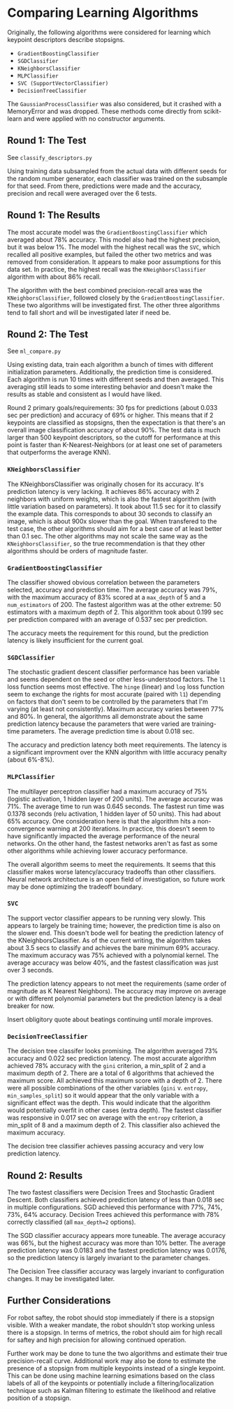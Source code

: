 # Comparing Learning Algorithms

Originally, the following algorithms were considered for learning which keypoint descriptors describe stopsigns.

  - `GradientBoostingClassifier`
  - `SGDClassifier`
  - `KNeighborsClassifier`
  - `MLPClassifier`
  - `SVC (SupportVectorClassifier)`
  - `DecisionTreeClassifier`

The `GaussianProcessClassifier` was also considered, but it crashed with a MemoryError and was dropped. These methods come directly from scikit-learn and were applied with no constructor arguments.

## Round 1: The Test

See `classify_descriptors.py`

Using training data subsampled from the actual data with different seeds for the random number generator, each classifier was trained on the subsample for that seed. From there, predictions were made and the accuracy, precision and recall were averaged over the 6 tests.

## Round 1: The Results

The most accurate model was the `GradientBoostingClassifier` which averaged about 78% accuracy. This model also had the highest precision, but it was below 1%. The model with the highest recall was the `SVC`, which recalled all positive examples, but failed the other two metrics and was removed from consideration. It appears to make poor assumptions for this data set. In practice, the highest recall was the `KNeighborsClassifier` algorithm with about 86% recall.

The algorithm with the best combined precision-recall area was the `KNeighborsClassifier`, followed closely by the `GradientBoostingClassifier`. These two algorithms will be investigated first. The other three algorithms tend to fall short and will be investigated later if need be.

## Round 2: The Test

See `ml_compare.py`

Using existing data, train each algorithm a bunch of times with different initialization parameters. Additionally, the prediction time is considered. Each algorithm is run 10 times with different seeds and then averaged. This averaging still leads to some interesting behavior and doesn't make the results as stable and consistent as I would have liked.

Round 2 primary goals/requirements: 30 fps for predictions (about 0.033 sec per prediction) and accuracy of 69% or higher. This means that if 2 keypoints are classified as stopsigns, then the expectation is that there's an overall image classification accuracy of about 90%. The test data is much larger than 500 keypoint descriptors, so the cutoff for performance at this point is faster than K-Nearest-Neighbors (or at least one set of parameters that outperforms the average KNN).

### `KNeighborsClassifier`

The KNeighborsClassifier was originally chosen for its accuracy. 
It's prediction latency is very lacking. 
It achieves 86% accuracy with 2 neighbors with uniform weights, which is also the fastest algorithm (with little variation based on parameters).
It took about 11.5 sec for it to classify the example data.
This corresponds to about 30 seconds to classify an image, which is about 900x slower than the goal.
When transfered to the test case, the other algorithms should aim for a best case of at least better than 0.1 sec.
The other algorithms may not scale the same way as the `KNeighborsClassifier`, so the true recommendation is that they other algorithms should be orders of magnitude faster.

### `GradientBoostingClassifier`

The classifier showed obvious correlation between the parameters selected, accuracy and prediction time.
The average accuracy was 79%, with the maximum accuracy of 83% scored at a `max_depth` of 5 and a `num_estimators` of 200.
The fastest algorithm was at the other extreme: 50 estimators with a maximum depth of 2.
This algorithm took about 0.199 sec per prediction compared with an average of 0.537 sec per prediction. 

The accuracy meets the requirement for this round, but the prediction latency is likely insufficient for the current goal.

### `SGDClassifier`

The stochastic gradient descent classifier performance has been variable and seems dependent on the seed or other less-understood factors.
The `l1` loss function seems most effective.
The `hinge` (linear) and `log` loss function seem to exchange the rights for most accurate (paired with `l1`) depending on factors that don't seem to be controlled by the parameters that I'm varying (at least not consistently).
Maximum accuracy varies between 77% and 80%.
In general, the algorithms all demonstrate about the same prediction latency because the parameters that were varied are training-time parameters.
The average prediction time is about 0.018 sec.

The accuracy and prediction latency both meet requirements. The latency is a significant improvment over the KNN algorithm with little accuracy penalty (about 6%-8%).

### `MLPClassifier`

The multilayer perceptron classifier had a maximum accuracy of 75% (logistic activation, 1 hidden layer of 200 units).
The average accuracy was 71%. 
The average time to run was 0.645 seconds.
The fastest run time was 0.1378 seconds (relu activation, 1 hidden layer of 50 units). This had about 65% accuracy.
One consideration here is that the algorithm hits a non-convergence warning at 200 iterations.
In practice, this doesn't seem to have significantly impacted the average performance of the neural networks.
On the other hand, the fastest networks aren't as fast as some other algorithms while achieving lower accuracy performance.

The overall algorithm seems to meet the requirements.
It seems that this classifier makes worse latency/accuracy tradeoffs than other classifiers.
Neural network architecture is an open field of investigation, so future work may be done optimizing the tradeoff boundary.

### `SVC`

The support vector classifier appears to be running very slowly.
This appears to largely be training time; however, the prediction time is also on the slower end.
This doesn't bode well for beating the prediction latency of the KNeighborsClassifier.
As of the current writing, the algorithm takes about 3.5 secs to classify and achieves the bare minimum 69% accuracy.
The maximum accuracy was 75% achieved with a polynomial kernel.
The average accuracy was below 40%, and the fastest classification was just over 3 seconds.

The prediction latency appears to not meet the requirements (same order of magnitude as K Nearest Neighbors).
The accuracy may improve on average or with different polynomial parameters but the prediction latency is a deal breaker for now.

Insert obligitory quote about beatings continuing until morale improves.

### `DecisionTreeClassifier`

The decision tree classifer looks promising.
The algorithm averaged 73% accuracy and 0.022 sec prediction latency.
The most accurate algorithm achieved 78% accuracy with the `gini` criterion, a min_split of 2 and a maximum depth of 2.
There are a total of 6 algorithms that achieved the maximum score. All achieved this maximum score with a depth of 2.
There were all possible combinations of the other variables (`gini` v. `entropy`, `min_samples_split`) so it would appear that the only variable with a significant effect was the depth.
This would indicate that the algorithm would potentially overfit in other cases (extra depth).
The fastest classifier was responsive in 0.017 sec on average with the `entropy` criterion, a min_split of 8 and a maximum depth of 2.
This classifier also achieved the maximum accuracy.

The decision tree classifier achieves passing accuracy and very low prediction latency.

## Round 2: Results

The two fastest classifiers were Decision Trees and Stochastic Gradient Descent. 
Both classifiers achieved prediction latency of less than 0.018 sec in multiple configurations.
SGD achieved this performance with 77%, 74%, 73%, 64% accuracy.
Decision Trees achieved this performance with 78% correctly classified (all `max_depth=2` options).

The SGD classifier accuracy appears more tuneable.
The average accuracy was 66%, but the highest accuracy was more than 10% better. 
The average prediction latency was 0.0183 and the fastest prediction latency was 0.0176, so the prediction latency is largely invariant to the parameter changes.

The Decision Tree classifier accuracy was largely invariant to configuration changes.
It may be investigated later.

## Further Considerations

For robot saftey, the robot should stop immediately if there is a stopsign visible. With a weaker mandate, the robot shouldn't stop working unless there is a stopsign. In terms of metrics, the robot should aim for high recall for saftey and high precision for allowing continued operation.

Further work may be done to tune the two algorithms and estimate their true precision-recall curve. Additional work may also be done to estimate the presence of a stopsign from multiple keypoints instead of a single keypoint. This can be done using machine learning esimations based on the class labels of all of the keypoints or potentially include a filtering/localization technique such as Kalman filtering to estimate the likelihood and relative position of a stopsign.
